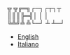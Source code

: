 ╦ ╦╔═╗┌─┐┌┬┐┬  
║║║╠═╣│   │ │  
╚╩╝╩ ╩└─┘ ┴ ┴─┘


- [English](README_en.txt)
- [Italiano](README_it.txt)
